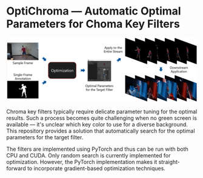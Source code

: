 # OptiChroma &mdash; Automatic Optimal Parameters for Choma Key Filters


<p align="center">
    <img alt="teaser" src="doc/img/teaser.png">
</p>

Chroma key filters typically require delicate parameter tuning for the optimal results. Such a process becomes quite challenging when no green screen is available &mdash; it's unclear which key color to use for a diverse background. This repository provides a solution that automatically search for the optimal parameters for the target filter.

The filters are implemented using PyTorch and thus can be run with both CPU and CUDA. Only random search is currently implemented for optimization. However, the PyTorch implementation makes it straight-forward to incorporate gradient-based optimization techniques.


